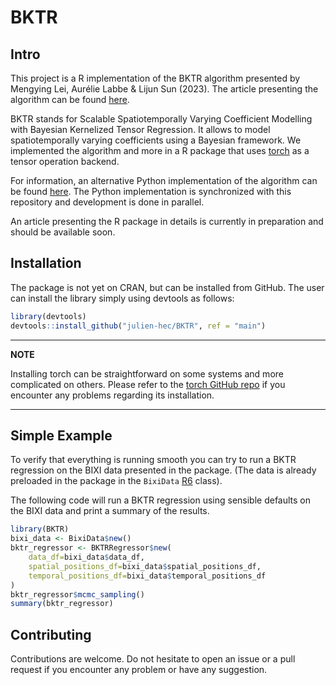 # BKTR

## Intro
This project is a R implementation of the BKTR algorithm presented by Mengying Lei, Aurélie Labbe & Lijun Sun (2023).
The article presenting the algorithm can be found [here](https://arxiv.org/abs/2109.00046).

BKTR stands for Scalable Spatiotemporally Varying Coefficient Modelling with Bayesian Kernelized Tensor Regression.
It allows to model spatiotemporally varying coefficients using a Bayesian framework.
We implemented the algorithm and more in a R package that uses [torch](https://torch.mlverse.org/) as a tensor operation backend.

For information, an alternative Python implementation of the algorithm can be found [here](https://github.com/julien-hec/pyBKTR). The Python implementation is synchronized with this repository and development is done in parallel.

An article presenting the R package in details is currently in preparation and should be available soon.

## Installation
The package is not yet on CRAN, but can be installed from GitHub.
The user can install the library simply using devtools as follows:
```r
library(devtools)
devtools::install_github("julien-hec/BKTR", ref = "main")
```
---
**NOTE**

Installing torch can be straightforward on some systems and more complicated on others. Please refer to the [torch GitHub repo](https://torch.mlverse.org/docs/installation.html) if you encounter any problems regarding its installation.

---

## Simple Example
To verify that everything is running smooth you can try to run a BKTR regression on the BIXI data presented in the package. (The data is already preloaded in the package in the `BixiData` [R6](https://r6.r-lib.org/articles/Introduction.html) class).

The following code will run a BKTR regression using sensible defaults on the BIXI data and print a summary of the results.
```r
library(BKTR)
bixi_data <- BixiData$new()
bktr_regressor <- BKTRRegressor$new(
    data_df=bixi_data$data_df,
    spatial_positions_df=bixi_data$spatial_positions_df,
    temporal_positions_df=bixi_data$temporal_positions_df
)
bktr_regressor$mcmc_sampling()
summary(bktr_regressor)
```

## Contributing
Contributions are welcome. Do not hesitate to open an issue or a pull request if you encounter any problem or have any suggestion.
